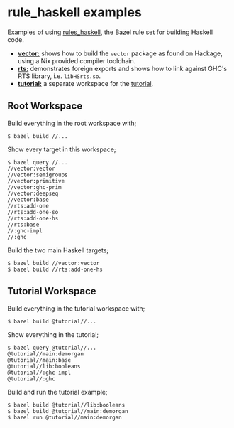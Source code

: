 # rule_haskell examples

Examples of using [rules_haskell][rules_haskell], the Bazel rule set
for building Haskell code.

* [**vector:**](./vector/) shows how to build the `vector` package as
  found on Hackage, using a Nix provided compiler toolchain.
* [**rts:**](./rts/) demonstrates foreign exports and shows how to
  link against GHC's RTS library, i.e. `libHSrts.so`.
* [**tutorial:**](./tutorial/) a separate workspace for the [tutorial](tutorial).

## Root Workspace

Build everything in the root workspace with;

```
$ bazel build //...
```

Show every target in this workspace;

```
$ bazel query //...
//vector:vector
//vector:semigroups
//vector:primitive
//vector:ghc-prim
//vector:deepseq
//vector:base
//rts:add-one
//rts:add-one-so
//rts:add-one-hs
//rts:base
//:ghc-impl
//:ghc
```

Build the two main Haskell targets;

```
$ bazel build //vector:vector
$ bazel build //rts:add-one-hs
```

## Tutorial Workspace

Build everything in the tutorial workspace with;

```
$ bazel build @tutorial//...
```

Show everything in the tutorial;

```
$ bazel query @tutorial//...
@tutorial//main:demorgan
@tutorial//main:base
@tutorial//lib:booleans
@tutorial//:ghc-impl
@tutorial//:ghc
```

Build and run the tutorial example;

```
$ bazel build @tutorial//lib:booleans
$ bazel build @tutorial//main:demorgan
$ bazel run @tutorial//main:demorgan
```

[rules_haskell]: https://github.com/tweag/rules_haskell
[tutorial]: https://rules-haskell.readthedocs.io
